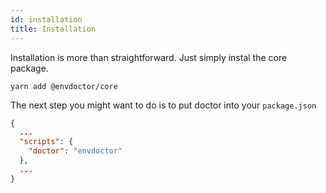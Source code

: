 ```yaml
---
id: installation
title: Installation
---
```


Installation is more than straightforward. Just simply instal the core package.

```
yarn add @envdoctor/core
```

The next step you might want to do is to put doctor into your `package.json`

```json
{
  ...
  "scripts": {
    "doctor": "envdoctor"
  },
  ...
}
```
